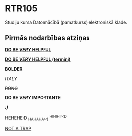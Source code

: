 # RTR105
Studiju kursa Datormācībā (pamatkurss) elektroniskā klade.

## Pirmās nodarbības atziņas
[**DO BE _VERY_ HELPFUL**](https://docs.github.com/en/get-started/writing-on-github/getting-started-with-writing-and-formatting-on-github/basic-writing-and-formatting-syntax)

[**DO BE _VERY_ HELPFUL (termini)**](https://termini.gov.lv/)

**BOLDER**

*ITALY*

~~RONG~~

**DO BE _VERY_ IMPORTANTE**

***:)***

HEHEHE:D <sub>HAHAHA>:)</SUB> <SUP>HIHIHI>:D</SUP>

[NOT A TRAP](https://www.youtube.com/watch?v=dQw4w9WgXcQ&pp=ygUXbmV2ZXIgZ29ubmEgZ2l2ZSB5b3UgdXA%3D)
